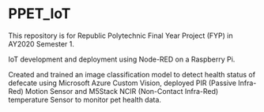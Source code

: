 # PPET_IoT
This repository is for Republic Polytechnic Final Year Project (FYP) in AY2020 Semester 1.

IoT development and deployment using Node-RED on a Raspberry Pi. 

Created and trained an image classification model to detect health status of defecate using Microsoft Azure Custom Vision, deployed PIR (Passive Infra-Red) Motion Sensor and M5Stack NCIR (Non-Contact Infra-Red) temperature Sensor to monitor pet health data.

